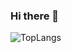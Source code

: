 ### Hi there 👋

![TopLangs](https://github-readme-stats.vercel.app/api/top-langs?username=zhuyc110&layout=compact&show_icons=true&theme=ocean_dark)  
<!--
**zhuyc110/zhuyc110** is a ✨ _special_ ✨ repository because its `README.md` (this file) appears on your GitHub profile.

Here are some ideas to get you started:

- 🔭 I’m currently working on ...
- 🌱 I’m currently learning ...
- 👯 I’m looking to collaborate on ...
- 🤔 I’m looking for help with ...
- 💬 Ask me about ...
- 📫 How to reach me: ...
- 😄 Pronouns: ...
- ⚡ Fun fact: ...
-->
